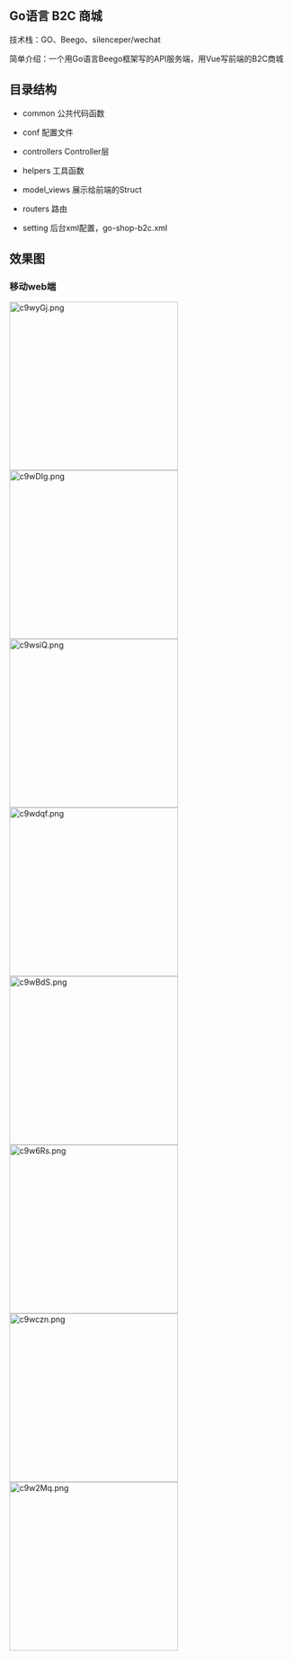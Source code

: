 ## Go语言 B2C 商城
技术栈：GO、Beego、silenceper/wechat

简单介绍：一个用Go语言Beego框架写的API服务端，用Vue写前端的B2C商城

## 目录结构
* common
  公共代码函数  
  
* conf 
  配置文件

* controllers
  Controller层
  
* helpers
  工具函数
  
* model_views
  展示给前端的Struct
  
* routers
  路由
  
* setting
  后台xml配置，go-shop-b2c.xml
  
## 效果图
### 移动web端
<img style="display: inline-block;width: 300px;height: 300px" src="https://z3.ax1x.com/2021/03/29/c9wyGj.png" alt="c9wyGj.png" border="0" />
<img style="display: inline-block;width: 300px;height: 300px" src="https://z3.ax1x.com/2021/03/29/c9wDIg.png" alt="c9wDIg.png" border="0" />
<img style="display: inline-block;width: 300px;height: 300px" src="https://z3.ax1x.com/2021/03/29/c9wsiQ.png" alt="c9wsiQ.png" border="0" />
<img style="display: inline-block;width: 300px;height: 300px" src="https://z3.ax1x.com/2021/03/29/c9wdqf.png" alt="c9wdqf.png" border="0" />
<img style="display: inline-block;width: 300px;height: 300px" src="https://z3.ax1x.com/2021/03/29/c9wBdS.png" alt="c9wBdS.png" border="0" />
<img style="display: inline-block;width: 300px;height: 300px" src="https://z3.ax1x.com/2021/03/29/c9w6Rs.png" alt="c9w6Rs.png" border="0" />
<img style="display: inline-block;width: 300px;height: 300px" src="https://z3.ax1x.com/2021/03/29/c9wczn.png" alt="c9wczn.png" border="0" />
<img style="display: inline-block;width: 300px;height: 300px" src="https://z3.ax1x.com/2021/03/29/c9w2Mq.png" alt="c9w2Mq.png" border="0" />